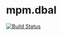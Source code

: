 mpm.dbal
========

[![Build Status](https://travis-ci.org/Mparaiso/mpm.dbal.png?branch=master)](https://travis-ci.org/Mparaiso/mpm.dbal)